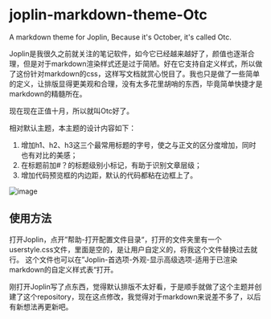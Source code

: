 # joplin-markdown-theme-Otc
A markdown theme for Joplin, Because it's October, it's called Otc.

Joplin是我很久之前就关注的笔记软件，如今它已经越来越好了，颜值也逐渐合理，但是对于markdown渲染样式还是过于简陋。好在它支持自定义样式，所以做了这份针对markdown的css，这样写文档就赏心悦目了。我也只是做了一些简单的定义，让排版显得更美观和合理，没有太多花里胡哨的东西，毕竟简单快捷才是markdown的精髓所在。

现在现在正值十月，所以就叫Otc好了。

相对默认主题，本主题的设计内容如下：
1. 增加h1、h2、h3这三个最常用标题的字号，使之与正文的区分度增加，同时也有对比的美感；
2. 在标题前加#？的标题级别小标记，有助于识别文章层级；
3. 增加代码预览框的内边距，默认的代码都粘在边框上了。

![image](https://user-images.githubusercontent.com/30826016/136023251-b1fc8ac8-66f5-4658-8409-25281300e19e.png)

## 使用方法
打开Joplin，点开”帮助-打开配置文件目录“，打开的文件夹里有一个userstyle.css文件，里面是空的，是让用户自定义的，将我这个文件替换过去就行。
这个文件也可以在”Joplin-首选项-外观-显示高级选项-适用于已渲染markdown的自定义样式表“打开。

刚打开Joplin写了点东西，觉得默认排版不太好看，于是顺手就做了这个主题并创建了这个repository，现在这点修改，我觉得对于markdown来说差不多了，以后有新想法再更新吧。
